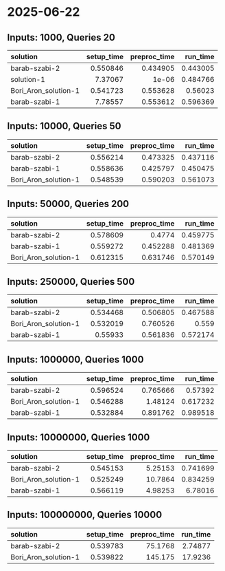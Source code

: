 # 2025-06-22

## Inputs: 1000, Queries 20

| solution             |   setup_time |   preproc_time |   run_time |
|:---------------------|-------------:|---------------:|-----------:|
| barab-szabi-2        |     0.550846 |       0.434905 |   0.443005 |
| solution-1           |     7.37067  |       1e-06    |   0.484766 |
| Bori_Aron_solution-1 |     0.541723 |       0.553628 |   0.56023  |
| barab-szabi-1        |     7.78557  |       0.553612 |   0.596369 |

## Inputs: 10000, Queries 50

| solution             |   setup_time |   preproc_time |   run_time |
|:---------------------|-------------:|---------------:|-----------:|
| barab-szabi-2        |     0.556214 |       0.473325 |   0.437116 |
| barab-szabi-1        |     0.558636 |       0.425797 |   0.450475 |
| Bori_Aron_solution-1 |     0.548539 |       0.590203 |   0.561073 |

## Inputs: 50000, Queries 200

| solution             |   setup_time |   preproc_time |   run_time |
|:---------------------|-------------:|---------------:|-----------:|
| barab-szabi-2        |     0.578609 |       0.4774   |   0.459775 |
| barab-szabi-1        |     0.559272 |       0.452288 |   0.481369 |
| Bori_Aron_solution-1 |     0.612315 |       0.631746 |   0.570149 |

## Inputs: 250000, Queries 500

| solution             |   setup_time |   preproc_time |   run_time |
|:---------------------|-------------:|---------------:|-----------:|
| barab-szabi-2        |     0.534468 |       0.506805 |   0.467588 |
| Bori_Aron_solution-1 |     0.532019 |       0.760526 |   0.559    |
| barab-szabi-1        |     0.55933  |       0.561836 |   0.572174 |

## Inputs: 1000000, Queries 1000

| solution             |   setup_time |   preproc_time |   run_time |
|:---------------------|-------------:|---------------:|-----------:|
| barab-szabi-2        |     0.596524 |       0.765666 |   0.57392  |
| Bori_Aron_solution-1 |     0.546288 |       1.48124  |   0.617232 |
| barab-szabi-1        |     0.532884 |       0.891762 |   0.989518 |

## Inputs: 10000000, Queries 1000

| solution             |   setup_time |   preproc_time |   run_time |
|:---------------------|-------------:|---------------:|-----------:|
| barab-szabi-2        |     0.545153 |        5.25153 |   0.741699 |
| Bori_Aron_solution-1 |     0.525249 |       10.7864  |   0.834259 |
| barab-szabi-1        |     0.566119 |        4.98253 |   6.78016  |

## Inputs: 100000000, Queries 10000

| solution             |   setup_time |   preproc_time |   run_time |
|:---------------------|-------------:|---------------:|-----------:|
| barab-szabi-2        |     0.539783 |        75.1768 |    2.74877 |
| Bori_Aron_solution-1 |     0.539822 |       145.175  |   17.9236  |